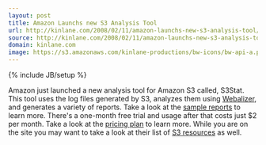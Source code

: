 ```yaml
---
layout: post
title: Amazon Launchs new S3 Analysis Tool
url: http://kinlane.com/2008/02/11/amazon-launchs-new-s3-analysis-tool/
source: http://kinlane.com/2008/02/11/amazon-launchs-new-s3-analysis-tool/
domain: kinlane.com
image: https://s3.amazonaws.com/kinlane-productions/bw-icons/bw-api-a.png
---
```

{% include JB/setup %}

<p>
     Amazon just launched a new analysis tool for Amazon S3 called, S3Stat. This tool uses the log files generated by S3, analyzes them using <a href="http://www.mrunix.net/webalizer/">Webalizer</a>, and generates a variety of reports. Take a look at the <a href="http://www.s3stat.com/web-stats/sample-reports.ashx">sample reports</a> to learn more. There's a one-month free trial and usage after that costs just $2 per month. Take a look at the <a href="http://www.s3stat.com/web-stats/pricing.ashx">pricing plan</a> to learn more. While you are on the site you may want to take a look at their list of <a href="http://www.s3stat.com/web-stats/S3-resources.ashx">S3 resources</a> as well.
</p>